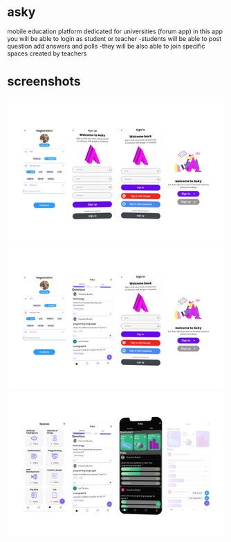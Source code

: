 # asky
mobile education platform dedicated for universities (forum app)
in this app you will be able to login as student or teacher 
-students will be able to post question add answers and polls 
-they will be also able to join specific spaces created by teachers
# screenshots
![screenshot](https://github.com/oussamaB14/asky/blob/main/screnshots/222.png)
![screenshot](https://github.com/oussamaB14/asky/blob/main/screnshots/AAA.png)
![screenshot](https://github.com/oussamaB14/asky/blob/main/screnshots/bbbb.png)

